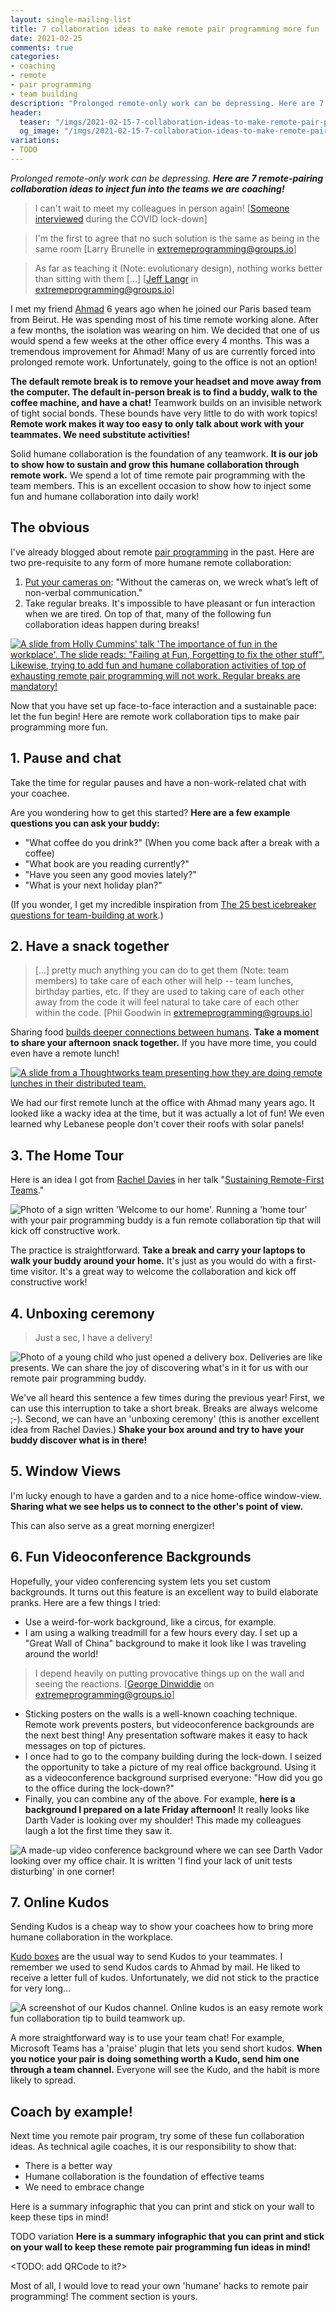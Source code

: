 ```yaml
---
layout: single-mailing-list
title: 7 collaboration ideas to make remote pair programming more fun
date: 2021-02-25
comments: true
categories:
- coaching
- remote
- pair programming
- team building
description: "Prolonged remote-only work can be depressing. Here are 7 remote-pairing collaboration ideas to inject fun into the teams we are coaching! Chat break; have a snack; Home tour; Unboxing ceremony; Window views; Videoconference backgrounds; and online Kudos."
header:
  teaser: "/imgs/2021-02-15-7-collaboration-ideas-to-make-remote-pair-programming-more-fun/TODO-teaser.jpg"
  og_image: "/imgs/2021-02-15-7-collaboration-ideas-to-make-remote-pair-programming-more-fun/TODO-og.jpg"
variations:
- TODO
---
```

_Prolonged remote-only work can be depressing. **Here are 7 remote-pairing collaboration ideas to inject fun into the teams we are coaching!**_

> I can't wait to meet my colleagues in person again! [[Someone interviewed](https://www.lefigaro.fr/decideurs/vie-bureau/j-ai-hate-de-retrouver-mes-collegues-ces-salaries-en-teletravail-qui-veulent-revenir-au-bureau-20210106) during the COVID lock-down]

> I'm the first to agree that no such solution is the same as being in the same room [Larry Brunelle in [extremeprogramming@groups.io](https://groups.io/g/extremeprogramming/topic/74008160?p=,,,20,0,0,0::relevance,,remote+Pair+programming,200,2,0,74008160,ct=1&ct=1)]

> As far as teaching it (Note: evolutionary design), nothing works better than sitting with them [...] [[Jeff Langr](https://langrsoft.com/) in [extremeprogramming@groups.io](https://groups.io/g/extremeprogramming/topic/71355339?p=,,,20,0,0,0::relevance,,resistance,20,2,0,71355339,d=5,ct=1,es=1&d=5&ct=1&es=1)]

I met my friend [Ahmad](https://ahmadatwi.me/) 6 years ago when he joined our Paris based team from Beirut. He was spending most of his time remote working alone. After a few months, the isolation was wearing on him. We decided that one of us would spend a few weeks at the other office every 4 months. This was a tremendous improvement for Ahmad! Many of us are currently forced into prolonged remote work. Unfortunately, going to the office is not an option!

**The default remote break is to remove your headset and move away from the computer. The default in-person break is to find a buddy, walk to the coffee machine, and have a chat!** Teamwork builds on an invisible network of tight social bonds. These bounds have very little to do with work topics! **Remote work makes it way too easy to only talk about work with your teammates. We need substitute activities!**

Solid humane collaboration is the foundation of any teamwork. **It is our job to show how to sustain and grow this humane collaboration through remote work.** We spend a lot of time remote pair programming with the team members. This is an excellent occasion to show how to inject some fun and humane collaboration into daily work!

## The obvious

I've already blogged about remote [pair programming](https://philippe.bourgau.net/categories/#pair-programming) in the past. Here are two pre-requisite to any form of more humane remote collaboration:

1.  [Put your cameras on](https://philippe.bourgau.net/5-pair-programming-tips-and-tricks-for-coaching-a-remote-team/): "Without the cameras on, we wreck what’s left of non-verbal communication."
2.  Take regular breaks. It's impossible to have pleasant or fun interaction when we are tired. On top of that, many of the following fun collaboration ideas happen during breaks!

[![A slide from Holly Cummins' talk 'The importance of fun in the workplace'. The slide reads: "Failing at Fun, Forgetting to fix the other stuff". Likewise, trying to add fun and humane collaboration activities of top of exhausting remote pair programming will not work. Regular breaks are mandatory!](../imgs/2021-02-15-7-collaboration-ideas-to-make-remote-pair-programming-more-fun/failing-at-fun.jpg)](https://vimeo.com/386927686)

Now that you have set up face-to-face interaction and a sustainable pace: let the fun begin! Here are remote work collaboration tips to make pair programming more fun.

## 1. Pause and chat

Take the time for regular pauses and have a non-work-related chat with your coachee.

Are you wondering how to get this started? **Here are a few example questions you can ask your buddy:**

*   "What coffee do you drink?" (When you come back after a break with a coffee)
*   "What book are you reading currently?"
*   "Have you seen any good movies lately?"
*   "What is your next holiday plan?"

(If you wonder, I get my incredible inspiration from [The 25 best icebreaker questions for team-building at work](https://knowyourteam.com/blog/2018/01/08/the-25-best-icebreaker-questions-for-team-building-at-work/).)

## 2. Have a snack together 

> [...] pretty much anything you can do to get them (Note: team members) to take care of each other will help -- team lunches, birthday parties, etc. If they are used to taking care of each other away from the code it will feel natural to take care of each other within the code. [Phil Goodwin in [extremeprogramming@groups.io](https://groups.io/g/extremeprogramming/topic/71355339?p=,,,20,0,0,0::relevance,,resistance,20,2,0,71355339,d=5,ct=1,es=1&d=5&ct=1&es=1)]

Sharing food [builds deeper connections between humans](https://www.quora.com/Why-is-sharing-food-important). **Take a moment to share your afternoon snack together.** If you have more time, you could even have a remote lunch!

[![A slide from a Thoughtworks team presenting how they are doing remote lunches in their distributed team.](../imgs/2021-02-15-7-collaboration-ideas-to-make-remote-pair-programming-more-fun/share-food.jpg)](https://www.infoq.com/presentations/distributed-team-agile/)

We had our first remote lunch at the office with Ahmad many years ago. It looked like a wacky idea at the time, but it was actually a lot of fun! We even learned why Lebanese people don't cover their roofs with solar panels!

## 3. The Home Tour

Here is an idea I got from [Rachel Davies](http://rachelcdavies.github.io/) in her talk "[Sustaining Remote-First Teams](https://www.youtube.com/watch?v=ZtsroDkCcRs)."

![Photo of a sign written 'Welcome to our home'. Running a 'home tour' with your pair programming buddy is a fun remote collaboration tip that will kick off constructive work.](../imgs/2021-02-15-7-collaboration-ideas-to-make-remote-pair-programming-more-fun/welcome-to-our-home.jpg)

The practice is straightforward. **Take a break and carry your laptops to walk your buddy around your home.** It's just as you would do with a first-time visitor. It's a great way to welcome the collaboration and kick off constructive work!

## 4. Unboxing ceremony

> Just a sec, I have a delivery!

![Photo of a young child who just opened a delivery box. Deliveries are like presents. We can share the joy of discovering what's in it for us with our remote pair programming buddy.](../imgs/2021-02-15-7-collaboration-ideas-to-make-remote-pair-programming-more-fun/unboxing.jpg)

We've all heard this sentence a few times during the previous year! First, we can use this interruption to take a short break. Breaks are always welcome ;-). Second, we can have an 'unboxing ceremony' (this is another excellent idea from Rachel Davies.) **Shake your box around and try to have your buddy discover what is in there!**

## 5. Window Views

I'm lucky enough to have a garden and to a nice home-office window-view. **Sharing what we see helps us to connect to the other's point of view.**

This can also serve as a great morning energizer!

## 6. Fun Videoconference Backgrounds

Hopefully, your video conferencing system lets you set custom backgrounds. It turns out this feature is an excellent way to build elaborate pranks. Here are a few things I tried:

*   Use a weird-for-work background, like a circus, for example.
*   I am using a walking treadmill for a few hours every day. I set up a "Great Wall of China" background to make it look like I was traveling around the world!

> I depend heavily on putting provocative things up on the wall and seeing the reactions. [[George Dinwiddie](http://www.gdinwiddie.com/) on [extremeprogramming@groups.io](https://groups.io/g/extremeprogramming/topic/74008160?p=,,,20,0,0,0::relevance,,remote+Pair+programming,200,2,0,74008160,ct=1&ct=1)]

*   Sticking posters on the walls is a well-known coaching technique. Remote work prevents posters, but videoconference backgrounds are the next best thing! Any presentation software makes it easy to hack messages on top of pictures.
*   I once had to go to the company building during the lock-down. I seized the opportunity to take a picture of my real office background. Using it as a videoconference background surprised everyone: "How did you go to the office during the lock-down?"
*   Finally, you can combine any of the above. For example, **here is a background I prepared on a late Friday afternoon!** It really looks like Darth Vader is looking over my shoulder! This made my colleagues laugh a lot the first time they saw it.

![A made-up video conference background where we can see Darth Vador looking over my office chair. It is written 'I find your lack of unit tests disturbing' in one corner!](../imgs/2021-02-15-7-collaboration-ideas-to-make-remote-pair-programming-more-fun/office-darth-vader.jpg)


## 7. Online Kudos

Sending Kudos is a cheap way to show your coachees how to bring more humane collaboration in the workplace.

[Kudo boxes](https://philippe.bourgau.net/kudo-boxes-for-kids/) are the usual way to send Kudos to your teammates. I remember we used to send Kudos cards to Ahmad by mail. He liked to receive a letter full of kudos. Unfortunately, we did not stick to the practice for very long...

![A screenshot of our Kudos channel. Online kudos is an easy remote work fun collaboration tip to build teamwork up.](../imgs/2021-02-15-7-collaboration-ideas-to-make-remote-pair-programming-more-fun/kudos.jpg)

A more straightforward way is to use your team chat! For example, Microsoft Teams has a 'praise' plugin that lets you send short kudos. **When you notice your pair is doing something worth a Kudo, send him one through a team channel.** Everyone will see the Kudo, and the habit is more likely to spread.

## Coach by example!

Next time you remote pair program, try some of these fun collaboration ideas. As technical agile coaches, it is our responsibility to show that:

*   There is a better way
*   Humane collaboration is the foundation of effective teams
*   We need to embrace change

Here is a summary infographic that you can print and stick on your wall to keep these tips in mind!

TODO variation **Here is a summary infographic that you can print and stick on your wall to keep these remote pair programming fun ideas in mind!**

<TODO: add QRCode to it?>

Most of all, I would love to read your own 'humane' hacks to remote pair programming! The comment section is yours.